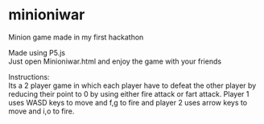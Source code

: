 # minioniwar
Minion game made in my first hackathon

Made using P5.js  
Just open Minioniwar.html and enjoy the game with your friends

Instructions:  
Its a 2 player game in which each player have to defeat the other player by reducing their point to 0 by using either fire attack or fart attack.
Player 1 uses WASD keys to move and f,g to fire and player 2 uses arrow keys to move and i,o to fire.
